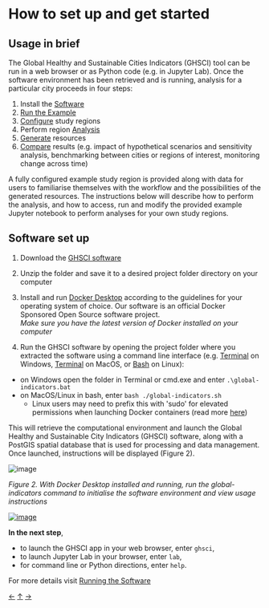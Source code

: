 # How to set up and get started 

## Usage in brief

The Global Healthy and Sustainable Cities Indicators (GHSCI) tool can be run in a web browser or as Python code (e.g. in Jupyter Lab).  Once the software environment has been retrieved and is running, analysis for a particular city proceeds in four steps:


1. Install the [Software](https://github.com/healthysustainablecities/global-indicators/wiki/2.-Spatial-indicators-and-reporting-software#software-set-up)
2. [Run the Example](https://github.com/healthysustainablecities/global-indicators/wiki/4.-Analysis-&-Generate-Resources#running-an-example)
3. [Configure](https://github.com/healthysustainablecities/global-indicators/wiki/4.-Analysis-&-Generate-Resources#configuration) study regions 
4. Perform region [Analysis](https://github.com/healthysustainablecities/global-indicators/wiki/4.-Analysis-&-Generate-Resources#analysis) 
5. [Generate](https://github.com/healthysustainablecities/global-indicators/wiki/4.-Analysis-&-Generate-Resources#generate) resources
6. [Compare](https://github.com/healthysustainablecities/global-indicators/wiki/4.-Analysis-&-Generate-Resources#compare) results (e.g. impact of hypothetical scenarios and sensitivity analysis, benchmarking between cities or regions of interest, monitoring change across time)

A fully configured example study region is provided along with data for users to familiarise themselves with the workflow and the possibilities of the generated resources.  The instructions below will describe how to perform the analysis, and how to access, run and modify the provided example Jupyter notebook to perform analyses for your own study regions.

## Software set up

1. Download  the [GHSCI software](https://github.com/healthysustainablecities/global-indicators/archive/refs/heads/main.zip) 
2. Unzip the folder and save it to a desired project folder directory on your computer
3. Install and run [Docker Desktop](https://docs.docker.com/desktop/) according to the guidelines for your operating system of choice.  Our software is an official Docker Sponsored Open Source software project.     
_Make sure you have the latest version of Docker installed on your computer_           

4. Run the GHSCI software by opening the project folder where you extracted the software using a command line interface (e.g.  [Terminal](https://aka.ms/terminal) on Windows, [Terminal](https://support.apple.com/en-au/guide/terminal/apd5265185d-f365-44cb-8b09-71a064a42125/mac) on MacOS, or [Bash](https://www.gnu.org/software/bash/) on Linux):
  - on Windows open the folder in Terminal or cmd.exe and enter `.\global-indicators.bat`
  - on MacOS/Linux in bash, enter `bash ./global-indicators.sh`
    - Linux users may need to prefix this with 'sudo' for elevated permissions when launching Docker containers (read more [here](https://docs.docker.com/engine/install/linux-postinstall))

This will retrieve the computational environment and launch the Global Healthy and Sustainable City Indicators (GHSCI) software, along with a PostGIS spatial database that is used for processing and data management.  Once launched, instructions will be displayed (Figure 2).

![image](https://github.com/healthysustainablecities/global-indicators/assets/12984626/5192ad35-9418-4527-8e55-0316dec5bc62)

*Figure 2. With Docker Desktop installed and running, run the global-indicators command to initialise the software environment and view usage instructions*

[![image](https://github.com/user-attachments/assets/2e6166f2-7dff-40d1-963a-df82608ed583)](https://youtu.be/6io0lVMFvVY?si=vjmaipxsnM5sl5rS)   
 

**In the next step**,   
* to launch the GHSCI app in your web browser, enter `ghsci`,    
* to launch Jupyter Lab in your browser, enter `lab`,    
* for command line or Python directions, enter `help`.    

For more details visit [Running the Software](https://github.com/healthysustainablecities/global-indicators/wiki/3.-Running-the-Software)

[&larr;](https://github.com/healthysustainablecities/global-indicators/wiki/1.-Policy-Indicators) [&uarr;]() [&rarr;](https://github.com/healthysustainablecities/global-indicators/wiki/3.-Running-the-Software)